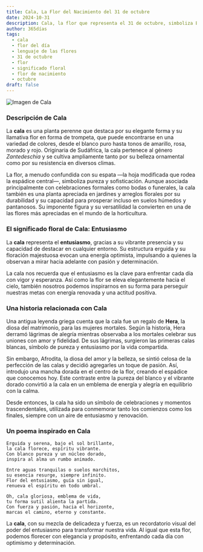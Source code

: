 ```yaml
---
title: Cala, La Flor del Nacimiento del 31 de octubre
date: 2024-10-31
description: Cala, la flor que representa el 31 de octubre, simboliza Entusiasmo. Descubre su fascinante historia, significado en el lenguaje de las flores y una poesía que celebra su belleza.
author: 365días
tags:
  - cala
  - flor del día
  - lenguaje de las flores
  - 31 de octubre
  - flor
  - significado floral
  - flor de nacimiento
  - octubre
draft: false
---
```



![Imagen de Cala](https://cdn.pixabay.com/photo/2020/11/18/07/47/calla-lily-5754565_1280.jpg#center)


### Descripción de Cala

La **cala** es una planta perenne que destaca por su elegante forma y su llamativa flor en forma de trompeta, que puede encontrarse en una variedad de colores, desde el blanco puro hasta tonos de amarillo, rosa, morado y rojo. Originaria de Sudáfrica, la cala pertenece al género _Zantedeschia_ y se cultiva ampliamente tanto por su belleza ornamental como por su resistencia en diversos climas.

La flor, a menudo confundida con su espata —la hoja modificada que rodea la espádice central—, simboliza pureza y sofisticación. Aunque asociada principalmente con celebraciones formales como bodas o funerales, la cala también es una planta apreciada en jardines y arreglos florales por su durabilidad y su capacidad para prosperar incluso en suelos húmedos y pantanosos. Su imponente figura y su versatilidad la convierten en una de las flores más apreciadas en el mundo de la horticultura.

### El significado floral de Cala: Entusiasmo

La **cala** representa el **entusiasmo**, gracias a su vibrante presencia y su capacidad de destacar en cualquier entorno. Su estructura erguida y su floración majestuosa evocan una energía optimista, impulsando a quienes la observan a mirar hacia adelante con pasión y determinación.

La cala nos recuerda que el entusiasmo es la clave para enfrentar cada día con vigor y esperanza. Así como la flor se eleva elegantemente hacia el cielo, también nosotros podemos inspirarnos en su forma para perseguir nuestras metas con energía renovada y una actitud positiva.

### Una historia relacionada con Cala

Una antigua leyenda griega cuenta que la cala fue un regalo de **Hera**, la diosa del matrimonio, para las mujeres mortales. Según la historia, Hera derramó lágrimas de alegría mientras observaba a los mortales celebrar sus uniones con amor y fidelidad. De sus lágrimas, surgieron las primeras calas blancas, símbolo de pureza y entusiasmo por la vida compartida.

Sin embargo, Afrodita, la diosa del amor y la belleza, se sintió celosa de la perfección de las calas y decidió agregarles un toque de pasión. Así, introdujo una mancha dorada en el centro de la flor, creando el espádice que conocemos hoy. Este contraste entre la pureza del blanco y el vibrante dorado convirtió a la cala en un emblema de energía y alegría en equilibrio con la calma.

Desde entonces, la cala ha sido un símbolo de celebraciones y momentos trascendentales, utilizada para conmemorar tanto los comienzos como los finales, siempre con un aire de entusiasmo y renovación.

### Un poema inspirado en Cala

```
Erguida y serena, bajo el sol brillante,  
la cala florece, espíritu vibrante.  
Con blanco pureza y un núcleo dorado,  
inspira al alma un rumbo animado.

Entre aguas tranquilas o suelos marchitos,  
su esencia resurge, siempre infinito.  
Flor del entusiasmo, guía sin igual,  
renueva el espíritu en todo umbral.

Oh, cala gloriosa, emblema de vida,  
tu forma sutil alienta la partida.  
Con fuerza y pasión, hacia el horizonte,  
marcas el camino, eterno y constante.
```

La **cala**, con su mezcla de delicadeza y fuerza, es un recordatorio visual del poder del entusiasmo para transformar nuestra vida. Al igual que esta flor, podemos florecer con elegancia y propósito, enfrentando cada día con optimismo y determinación.


